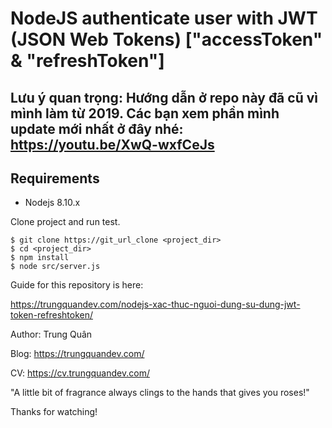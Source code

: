 # NodeJS authenticate user with JWT (JSON Web Tokens) ["accessToken" & "refreshToken"]

## Lưu ý quan trọng: Hướng dẫn ở repo này đã cũ vì mình làm từ 2019. Các bạn xem phần mình update mới nhất ở đây nhé: https://youtu.be/XwQ-wxfCeJs

## Requirements

* Nodejs 8.10.x

Clone project and run test.

```
$ git clone https://git_url_clone <project_dir>
$ cd <project_dir>
$ npm install
$ node src/server.js
```

Guide for this repository is here:

https://trungquandev.com/nodejs-xac-thuc-nguoi-dung-su-dung-jwt-token-refreshtoken/

Author: Trung Quân

Blog: https://trungquandev.com/

CV: https://cv.trungquandev.com/

"A little bit of fragrance always clings to the hands that gives you roses!"

Thanks for watching!
